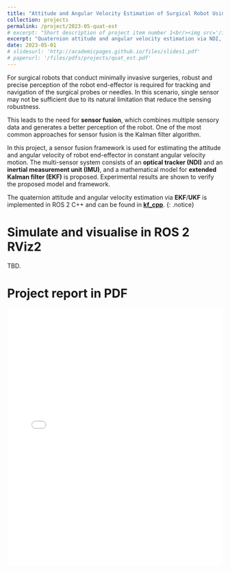 ```yaml
---
title: "Attitude and Angular Velocity Estimation of Surgical Robot Using Sensor Fusion with Optical Tracker, IMU, and Quaternion-based Extended Kalman Filter"
collection: projects
permalink: /project/2023-05-quat-est
# excerpt: "Short description of project item number 1<br/><img src='/images/500x300.png'>"
excerpt: "Quaternion attitude and angular velocity estimation via NDI, IMU, and EKF/UKF."
date: 2023-05-01
# slidesurl: 'http://academicpages.github.io/files/slides1.pdf'
# paperurl: '/files/pdfs/projects/quat_est.pdf'
---
```


For surgical robots that conduct minimally invasive surgeries, robust and precise perception of the robot end-effector is required for tracking and navigation of the surgical probes or needles. In this scenario, single sensor may not be sufficient due to its natural limitation that reduce the sensing robustness. 

This leads to the need for **sensor fusion**, which combines multiple sensory data and generates a better perception of the robot. One of the most common approaches for sensor fusion is the Kalman filter algorithm. 

In this project, a sensor fusion framework is used for estimating the attitude and angular velocity of robot end-effector in constant angular velocity motion. The multi-sensor system consists of an **optical tracker (NDI)** and an **inertial measurement unit (IMU)**, and a mathematical model for **extended Kalman filter (EKF)** is proposed. Experimental results are shown to verify the proposed model and framework.

The quaternion attitude and angular velocity estimation via **EKF**/**UKF** is implemented in ROS 2 C++ and can be found in **[kf_cpp]**.
{: .notice}

Simulate and visualise in ROS 2 RViz2
======
TBD.

Project report in PDF
======
<embed src="/files/pdfs/projects/quat_est.pdf" type="application/pdf" width="100%" height="600px" />



[kf_cpp]: https://github.com/wei-hsuan-cheng/kf_cpp


